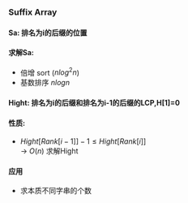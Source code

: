### Suffix Array
#### Sa: 排名为i的后缀的位置
#### 求解Sa:
* 倍增 sort ($nlog^2n$)
* 基数排序 $nlogn$
#### Hight: 排名为i的后缀和排名为i-1的后缀的LCP,H[1]=0
#### 性质:
* $Hight[Rank[i-1]] - 1 \leq Hight[Rank[i]]$ \
-> $O(n)$ 求解Hight 
  
#### 应用
* 求本质不同字串的个数
